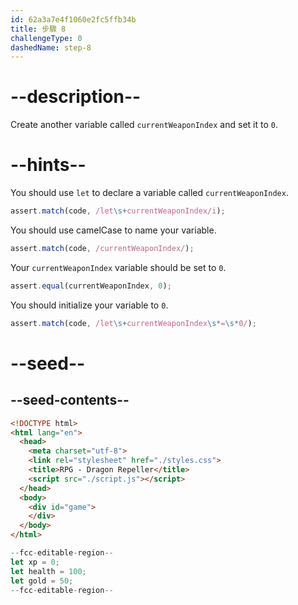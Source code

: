 ```yaml
---
id: 62a3a7e4f1060e2fc5ffb34b
title: 步驟 8
challengeType: 0
dashedName: step-8
---
```


# --description--

Create another variable called `currentWeaponIndex` and set it to `0`.

# --hints--

You should use `let` to declare a variable called `currentWeaponIndex`.

```js
assert.match(code, /let\s+currentWeaponIndex/i);
```

You should use camelCase to name your variable.

```js
assert.match(code, /currentWeaponIndex/);
```

Your `currentWeaponIndex` variable should be set to `0`.

```js
assert.equal(currentWeaponIndex, 0);
```

You should initialize your variable to `0`.

```js
assert.match(code, /let\s+currentWeaponIndex\s*=\s*0/);
```

# --seed--

## --seed-contents--

```html
<!DOCTYPE html>
<html lang="en">
  <head>
    <meta charset="utf-8">
    <link rel="stylesheet" href="./styles.css">
    <title>RPG - Dragon Repeller</title>
    <script src="./script.js"></script>
  </head>
  <body>
    <div id="game">
    </div>
  </body>
</html>
```

```js
--fcc-editable-region--
let xp = 0;
let health = 100;
let gold = 50;
--fcc-editable-region--
```
